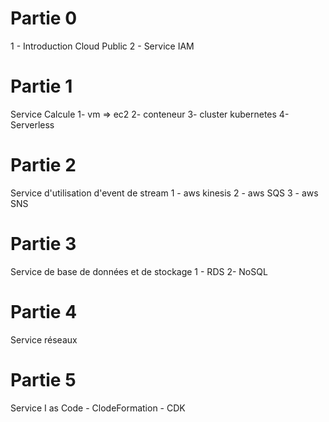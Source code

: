 # Partie 0

1 - Introduction Cloud Public
2 - Service IAM

# Partie 1
Service Calcule
    1- vm => ec2
    2- conteneur
    3- cluster kubernetes
    4- Serverless

# Partie 2
Service d'utilisation d'event de stream
    1 - aws kinesis
    2 - aws SQS
    3 - aws SNS

# Partie 3
Service de base de données et de stockage
    1 - RDS
    2-  NoSQL

# Partie 4
Service réseaux

# Partie 5
Service I as Code
    - ClodeFormation
    - CDK
